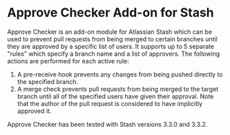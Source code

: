Approve Checker Add-on for Stash
================================

Approve Checker is an add-on module for Atlassian Stash which can be used
to prevent pull requests from being merged to certain branches until they are
approved by a specific list of users.  It supports up to 5 separate "rules"
which specify a branch name and a list of approvers.  The following actions 
are performed for each active rule:

1. A pre-receive hook prevents any changes from being pushed directly to
   the specified branch.
2. A merge check prevents pull requests from being merged to the target 
   branch until all of the specified users have given their approval.
   Note that the author of the pull request is considered to have implicitly
   approved it.

Approve Checker has been tested with Stash versions 3.3.0 and 3.3.2.

